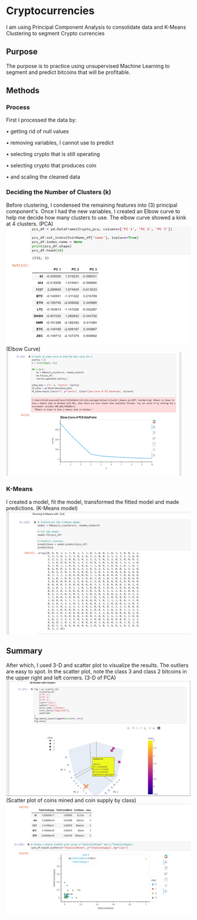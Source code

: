 # Cryptocurrencies
I am using Principal Component Analysis to consolidate data and K-Means Clustering to segment Crypto currencies

## Purpose
The purpose is to practice using unsupervised Machine Learning to segment and predict bitcoins that will be profitable.

## Methods

### Process
First I processed the data by:

•	getting rid of null values

•	removing variables, I cannot use to predict

•	selecting crypto that is still operating

•	selecting crypto that produces coin

•	 and scaling the cleaned data


### Deciding the Number of Clusters (k)
Before clustering, I condensed the remaining features into (3) principal component's. Once I had the new variables, I created an Elbow curve to help me decide how many clusters to use. The elbow curve showed a kink at 4 clusters.
(PCA)
![Alt text](https://github.com/thegreatkeej/Cryptocurrencies/blob/main/images/Picture1.png)
(Elbow Curve)
![Alt text](https://github.com/thegreatkeej/Cryptocurrencies/blob/main/images/Picture2.png)

### K-Means
I created a model, fit the model, transformed the fitted model and made predictions.
(K-Means model)
![Alt text](https://github.com/thegreatkeej/Cryptocurrencies/blob/main/images/Picture3.png)

## Summary
After which, I used 3-D and scatter plot to visualize the results. The outliers are easy to spot. In the scatter plot, note the class 3 and class 2 bitcoins in the upper right and left corners.
(3-D of PCA)
![Alt text](https://github.com/thegreatkeej/Cryptocurrencies/blob/main/images/Picture4.png)
(Scatter plot of coins mined and coin supply by class)
![Alt text](https://github.com/thegreatkeej/Cryptocurrencies/blob/main/images/Picture5.png)
